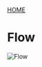 [HOME](index.md)

# Flow
![Flow](https://zodo-dev.github.io/openfaas-java-sdk/images/openfaas-java-sdk-flow.png)
